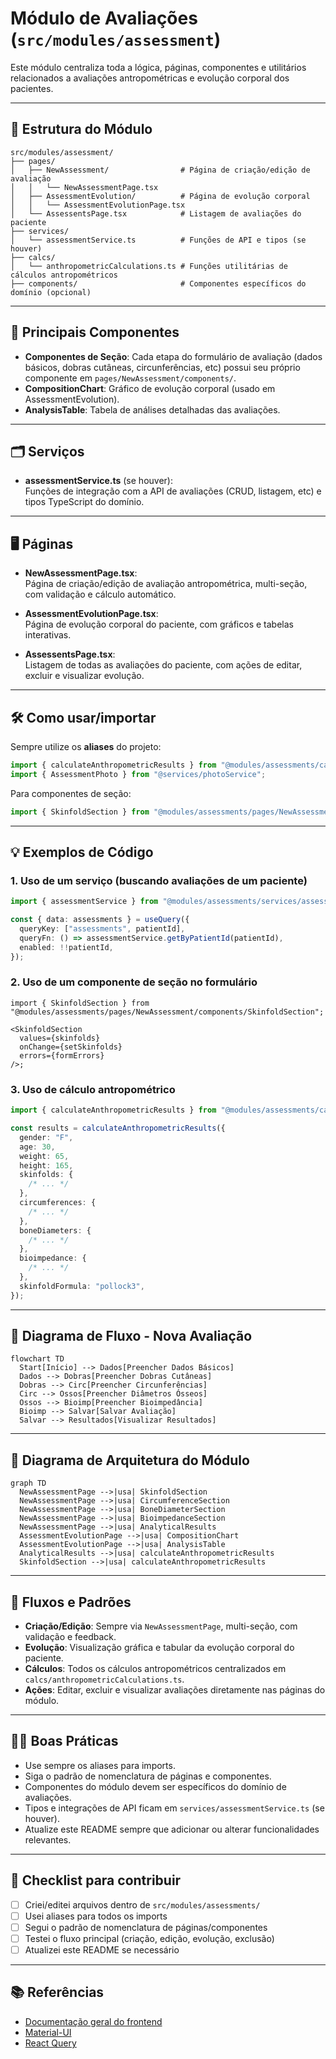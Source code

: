 # Módulo de Avaliações (`src/modules/assessment`)

Este módulo centraliza toda a lógica, páginas, componentes e utilitários relacionados a avaliações antropométricas e evolução corporal dos pacientes.

---

## 📁 Estrutura do Módulo

```
src/modules/assessment/
├── pages/
│   ├── NewAssessment/                # Página de criação/edição de avaliação
│   │   └── NewAssessmentPage.tsx
│   ├── AssessmentEvolution/          # Página de evolução corporal
│   │   └── AssessmentEvolutionPage.tsx
│   └── AssessentsPage.tsx            # Listagem de avaliações do paciente
├── services/
│   └── assessmentService.ts          # Funções de API e tipos (se houver)
├── calcs/
│   └── anthropometricCalculations.ts # Funções utilitárias de cálculos antropométricos
├── components/                       # Componentes específicos do domínio (opcional)
```

---

## 🧩 Principais Componentes

- **Componentes de Seção**: Cada etapa do formulário de avaliação (dados básicos, dobras cutâneas, circunferências, etc) possui seu próprio componente em `pages/NewAssessment/components/`.
- **CompositionChart**: Gráfico de evolução corporal (usado em AssessmentEvolution).
- **AnalysisTable**: Tabela de análises detalhadas das avaliações.

---

## 🗂️ Serviços

- **assessmentService.ts** (se houver):  
  Funções de integração com a API de avaliações (CRUD, listagem, etc) e tipos TypeScript do domínio.

---

## 🖥️ Páginas

- **NewAssessmentPage.tsx**:  
  Página de criação/edição de avaliação antropométrica, multi-seção, com validação e cálculo automático.

- **AssessmentEvolutionPage.tsx**:  
  Página de evolução corporal do paciente, com gráficos e tabelas interativas.

- **AssessentsPage.tsx**:  
  Listagem de todas as avaliações do paciente, com ações de editar, excluir e visualizar evolução.

---

## 🛠️ Como usar/importar

Sempre utilize os **aliases** do projeto:

```ts
import { calculateAnthropometricResults } from "@modules/assessments/calcs/anthropometricCalculations";
import { AssessmentPhoto } from "@services/photoService";
```

Para componentes de seção:

```ts
import { SkinfoldSection } from "@modules/assessments/pages/NewAssessment/components/SkinfoldSection";
```

---

## 💡 Exemplos de Código

### 1. Uso de um serviço (buscando avaliações de um paciente)

```ts
import { assessmentService } from "@modules/assessments/services/assessmentService";

const { data: assessments } = useQuery({
  queryKey: ["assessments", patientId],
  queryFn: () => assessmentService.getByPatientId(patientId),
  enabled: !!patientId,
});
```

### 2. Uso de um componente de seção no formulário

```tsx
import { SkinfoldSection } from "@modules/assessments/pages/NewAssessment/components/SkinfoldSection";

<SkinfoldSection
  values={skinfolds}
  onChange={setSkinfolds}
  errors={formErrors}
/>;
```

### 3. Uso de cálculo antropométrico

```ts
import { calculateAnthropometricResults } from "@modules/assessments/calcs/anthropometricCalculations";

const results = calculateAnthropometricResults({
  gender: "F",
  age: 30,
  weight: 65,
  height: 165,
  skinfolds: {
    /* ... */
  },
  circumferences: {
    /* ... */
  },
  boneDiameters: {
    /* ... */
  },
  bioimpedance: {
    /* ... */
  },
  skinfoldFormula: "pollock3",
});
```

---

## 🔎 Diagrama de Fluxo - Nova Avaliação

```mermaid
flowchart TD
  Start[Início] --> Dados[Preencher Dados Básicos]
  Dados --> Dobras[Preencher Dobras Cutâneas]
  Dobras --> Circ[Preencher Circunferências]
  Circ --> Ossos[Preencher Diâmetros Ósseos]
  Ossos --> Bioimp[Preencher Bioimpedância]
  Bioimp --> Salvar[Salvar Avaliação]
  Salvar --> Resultados[Visualizar Resultados]
```

---

## 🔎 Diagrama de Arquitetura do Módulo

```mermaid
graph TD
  NewAssessmentPage -->|usa| SkinfoldSection
  NewAssessmentPage -->|usa| CircumferenceSection
  NewAssessmentPage -->|usa| BoneDiameterSection
  NewAssessmentPage -->|usa| BioimpedanceSection
  NewAssessmentPage -->|usa| AnalyticalResults
  AssessmentEvolutionPage -->|usa| CompositionChart
  AssessmentEvolutionPage -->|usa| AnalysisTable
  AnalyticalResults -->|usa| calculateAnthropometricResults
  SkinfoldSection -->|usa| calculateAnthropometricResults
```

---

## 🚦 Fluxos e Padrões

- **Criação/Edição**: Sempre via `NewAssessmentPage`, multi-seção, com validação e feedback.
- **Evolução**: Visualização gráfica e tabular da evolução corporal do paciente.
- **Cálculos**: Todos os cálculos antropométricos centralizados em `calcs/anthropometricCalculations.ts`.
- **Ações**: Editar, excluir e visualizar avaliações diretamente nas páginas do módulo.

---

## 🧑‍💻 Boas Práticas

- Use sempre os aliases para imports.
- Siga o padrão de nomenclatura de páginas e componentes.
- Componentes do módulo devem ser específicos do domínio de avaliações.
- Tipos e integrações de API ficam em `services/assessmentService.ts` (se houver).
- Atualize este README sempre que adicionar ou alterar funcionalidades relevantes.

---

## 📝 Checklist para contribuir

- [ ] Criei/editei arquivos dentro de `src/modules/assessments/`
- [ ] Usei aliases para todos os imports
- [ ] Segui o padrão de nomenclatura de páginas/componentes
- [ ] Testei o fluxo principal (criação, edição, evolução, exclusão)
- [ ] Atualizei este README se necessário

---

## 📚 Referências

- [Documentação geral do frontend](../../FRONTEND_DOCUMENTATION.md)
- [Material-UI](https://mui.com/)
- [React Query](https://react-query.tanstack.com/)
